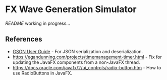 # FX Wave Generation Simulator

_README_ working in progress...

## References

- [GSON User Guide](https://github.com/google/gson/blob/main/UserGuide.md#using-gson) - For JSON serialization and deserialization.
- https://egandunning.com/projects/timemanagement-timer.html - Fix for updating the JavaFX components from a non-JavaFX thread.
- https://docs.oracle.com/javafx/2/ui_controls/radio-button.htm - How to use RadioButtons in JavaFX.
